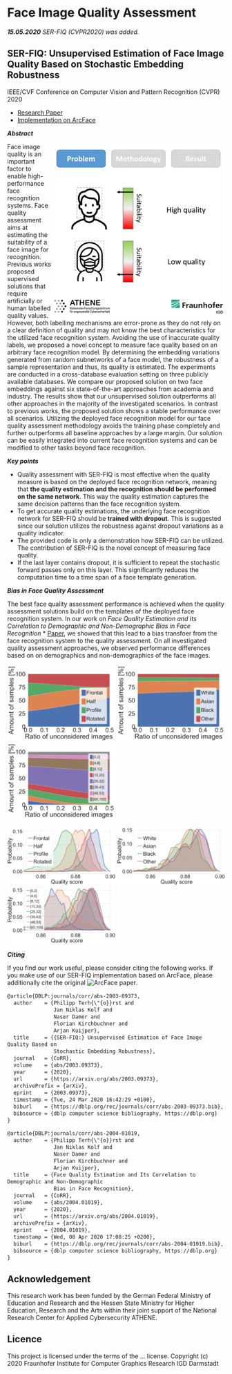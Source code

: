 # Face Image Quality Assessment

***15.05.2020*** _SER-FIQ (CVPR2020) was added._

## SER-FIQ: Unsupervised Estimation of Face Image Quality Based on Stochastic Embedding Robustness


IEEE/CVF Conference on Computer Vision and Pattern Recognition (CVPR) 2020
* [Research Paper](https://arxiv.org/abs/2003.09373)
* [Implementation on ArcFace](face_image_quality.py)

***Abstract***

<img src="CVPR_2020_teaser_1200x1200.gif" width="400" height="400" align="right">

Face image quality is an important factor to enable high-performance face recognition systems. Face quality assessment aims at estimating the suitability of a face image for recognition. Previous works proposed supervised solutions that require artificially or human labelled quality values. However, both labelling mechanisms are error-prone as they do not rely on a clear definition of quality and may not know the best characteristics for the utilized face recognition system. Avoiding the use of inaccurate quality labels, we proposed a novel concept to measure face quality based on an arbitrary face recognition model. By determining the embedding variations generated from random subnetworks of a face model, the robustness of a sample representation and thus, its quality is estimated. The experiments are conducted in a cross-database evaluation setting on three publicly available databases. We compare our proposed solution on two face embeddings against six state-of-the-art approaches from academia and industry. The results show that our unsupervised solution outperforms all other approaches in the majority of the investigated scenarios. In contrast to previous works, the proposed solution shows a stable performance over all scenarios. Utilizing the deployed face recognition model for our face quality assessment methodology avoids the training phase completely and further outperforms all baseline approaches by a large margin. Our solution can be easily integrated into current face recognition systems and can be modified to other tasks beyond face recognition.

***Key points***
- Quality assessment with SER-FIQ is most effective when the quality measure is based on the deployed face recognition network, meaning that **the quality estimation and the recognition should be performed on the same network**. This way the quality estimation captures the same decision patterns than the face recognition system.
- To get accurate quality estimations, the underlying face recognition network for SER-FIQ should be **trained with dropout**. This is suggested since our solution utilizes the robustness against dropout variations as a quality indicator.
- The provided code is only a demonstration how SER-FIQ can be utilized. The contribution of SER-FIQ is the novel concept of measuring face quality.
- If the last layer contains dropout, it is sufficient to repeat the stochastic forward passes only on this layer. This significantly reduces the computation time to a time span of a face template generation.

***Bias in Face Quality Assessment***

The best face quality assessment performance is achieved when the quality assessment solutions build on the templates of the deployed face recognition system.
In our work on *Face Quality Estimation and Its Correlation to Demographic and Non-Demographic Bias in Face Recognition* * [Paper](https://arxiv.org/abs/2004.01019), we showed that this lead to a bias transfoer from the face recognition system to the quality assessment.
On all investigated quality assessment approaches, we observed performance differences based on on demographics and non-demographics of the face images.


<img src="/Bias-FQA/stack_SER-FIQ_colorferet_arcface_pose.png" width="250"> <img src="/Bias-FQA/stack_SER-FIQ_colorferet_arcface_ethnic.png" width="250"> <img src="/Bias-FQA/stack_SER-FIQ_adience_arcface_age.png" width="250">

<img src="/Bias-FQA/quality_distribution_SER-FIQ_colorferet_arcface_pose.png" width="250"> <img src="/Bias-FQA/quality_distribution_SER-FIQ_colorferet_arcface_ethnic.png" width="250"> <img src="/Bias-FQA/quality_distribution_SER-FIQ_adience_arcface_age.png" width="250">



***Citing***

If you find our work useful, please consider citing the following works.
If you make use of our SER-FIQ implementation based on ArcFace, please additionally cite the original ![ArcFace paper](https://github.com/deepinsight/insightface).

```
@article{DBLP:journals/corr/abs-2003-09373,
  author    = {Philipp Terh{\"{o}}rst and
               Jan Niklas Kolf and
               Naser Damer and
               Florian Kirchbuchner and
               Arjan Kuijper},
  title     = {{SER-FIQ:} Unsupervised Estimation of Face Image Quality Based on
               Stochastic Embedding Robustness},
  journal   = {CoRR},
  volume    = {abs/2003.09373},
  year      = {2020},
  url       = {https://arxiv.org/abs/2003.09373},
  archivePrefix = {arXiv},
  eprint    = {2003.09373},
  timestamp = {Tue, 24 Mar 2020 16:42:29 +0100},
  biburl    = {https://dblp.org/rec/journals/corr/abs-2003-09373.bib},
  bibsource = {dblp computer science bibliography, https://dblp.org}
}
```

```
@article{DBLP:journals/corr/abs-2004-01019,
  author    = {Philipp Terh{\"{o}}rst and
               Jan Niklas Kolf and
               Naser Damer and
               Florian Kirchbuchner and
               Arjan Kuijper},
  title     = {Face Quality Estimation and Its Correlation to Demographic and Non-Demographic
               Bias in Face Recognition},
  journal   = {CoRR},
  volume    = {abs/2004.01019},
  year      = {2020},
  url       = {https://arxiv.org/abs/2004.01019},
  archivePrefix = {arXiv},
  eprint    = {2004.01019},
  timestamp = {Wed, 08 Apr 2020 17:08:25 +0200},
  biburl    = {https://dblp.org/rec/journals/corr/abs-2004-01019.bib},
  bibsource = {dblp computer science bibliography, https://dblp.org}
}
```

## Acknowledgement

This research work has been funded by the German Federal Ministry of Education and Research and the Hessen State Ministry for Higher Education, Research and the Arts within their joint support of the National Research Center for Applied Cybersecurity ATHENE. 

## Licence 

This project is licensed under the terms of the ... license.
Copyright (c) 2020 Fraunhofer Institute for Computer Graphics Research IGD Darmstadt
